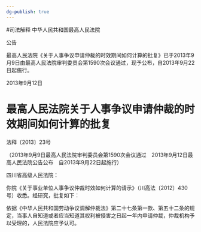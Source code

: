 ```yaml
---
dg-publish: true
---
```

#司法解释
中华人民共和国最高人民法院

公告

最高人民法院《关于人事争议申请仲裁的时效期间如何计算的批复》已于2013年9月9日由最高人民法院审判委员会第1590次会议通过，现予公布，自2013年9月22日起施行。

2013年9月12日

  

# 最高人民法院关于人事争议申请仲裁的时效期间如何计算的批复

法释〔2013〕23号

（2013年9月9日最高人民法院审判委员会第1590次会议通过　2013年9月12日最高人民法院公告公布　自2013年9月22日起施行）

四川省高级人民法院：

你院《关于事业单位人事争议仲裁时效如何计算的请示》（川高法〔2012〕430号）收悉。经研究，批复如下：

依据《中华人民共和国劳动争议调解仲裁法》第二十七条第一款、第五十二条的规定，当事人自知道或者应当知道其权利被侵害之日起一年内申请仲裁，仲裁机构予以受理的，人民法院应予认可。